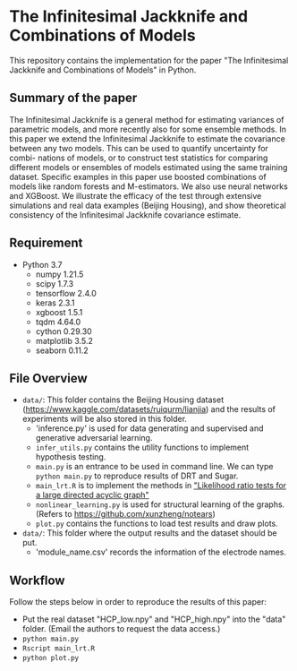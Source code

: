 # The Infinitesimal Jackknife and Combinations of Models

This repository contains the implementation for the paper "The Infinitesimal Jackknife and Combinations of Models" in Python.

## Summary of the paper

The Infinitesimal Jackknife is a general method for estimating variances of parametric models, and
more recently also for some ensemble methods. In this paper we extend the Infinitesimal Jackknife to
estimate the covariance between any two models. This can be used to quantify uncertainty for combi-
nations of models, or to construct test statistics for comparing different models or ensembles of models
estimated using the same training dataset. Specific examples in this paper use boosted combinations of
models like random forests and M-estimators. We also use neural networks and XGBoost. We illustrate
the efficacy of the test through extensive simulations and real data examples (Beijing Housing), and show
theoretical consistency of the Infinitesimal Jackknife covariance estimate.

## Requirement

+ Python 3.7
    + numpy 1.21.5
    + scipy 1.7.3
    + tensorflow 2.4.0
    + keras 2.3.1
    + xgboost 1.5.1
    + tqdm 4.64.0
    + cython 0.29.30
    + matplotlib 3.5.2
    + seaborn 0.11.2

## File Overview
- `data/`: This folder contains the Beijing Housing dataset (https://www.kaggle.com/datasets/ruiqurm/lianjia) and the results of experiments will be also stored in this folder.
  - 'inference.py' is used for data generating and supervised and generative adversarial learning.
  - `infer_utils.py` contains the utility functions to implement hypothesis testing.
  - `main.py` is an entrance to be used in command line. We can type `python main.py` to reproduce results of DRT and Sugar.
  - `main_lrt.R` is to implement the methods in ["Likelihood ratio tests for a large directed acyclic graph"](https://www.ncbi.nlm.nih.gov/pmc/articles/PMC7508303/)
  - `nonlinear_learning.py` is used for structural learning of the graphs. (Refers to https://github.com/xunzheng/notears)
  - `plot.py` contains the functions to load test results and draw plots.
- `data/`: This folder where the output results and the dataset should be put.
  - 'module_name.csv' records the information of the electrode names. 

## Workflow

Follow the steps below in order to reproduce the results of this paper:
-  Put the real dataset "HCP_low.npy" and "HCP_high.npy" into the "data" folder. (Email the authors to
request the data access.) 
- `python main.py`
- `Rscript main_lrt.R`
- `python plot.py`
